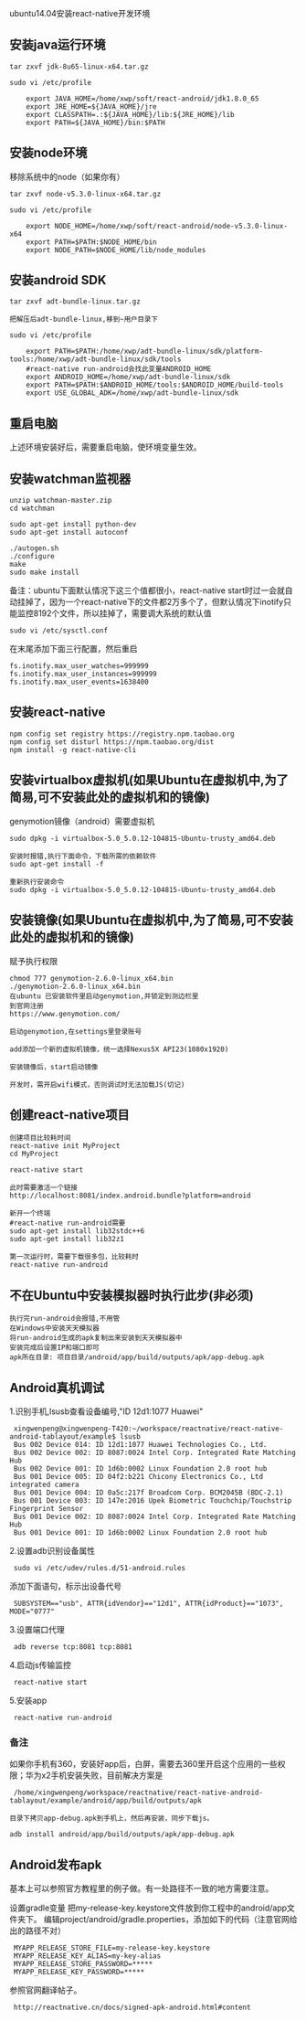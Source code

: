 ubuntu14.04安装react-native开发环境

## 安装java运行环境

	tar zxvf jdk-8u65-linux-x64.tar.gz

	sudo vi /etc/profile

		export JAVA_HOME=/home/xwp/soft/react-android/jdk1.8.0_65 
		export JRE_HOME=${JAVA_HOME}/jre   
		export CLASSPATH=.:${JAVA_HOME}/lib:${JRE_HOME}/lib   
		export PATH=${JAVA_HOME}/bin:$PATH 

## 安装node环境

移除系统中的node（如果你有）

	tar zxvf node-v5.3.0-linux-x64.tar.gz

	sudo vi /etc/profile

		export NODE_HOME=/home/xwp/soft/react-android/node-v5.3.0-linux-x64
		export PATH=$PATH:$NODE_HOME/bin
		export NODE_PATH=$NODE_HOME/lib/node_modules

## 安装android SDK

	tar zxvf adt-bundle-linux.tar.gz

	把解压后adt-bundle-linux,移到~用户目录下

	sudo vi /etc/profile

		export PATH=$PATH:/home/xwp/adt-bundle-linux/sdk/platform-tools:/home/xwp/adt-bundle-linux/sdk/tools
		#react-native run-android会找此变量ANDROID_HOME	
		export ANDROID_HOME=/home/xwp/adt-bundle-linux/sdk
		export PATH=$PATH:$ANDROID_HOME/tools:$ANDROID_HOME/build-tools
		export USE_GLOBAL_ADK=/home/xwp/adt-bundle-linux/sdk

## 重启电脑

上述环境安装好后，需要重启电脑，使环境变量生效。

## 安装watchman监视器

	unzip watchman-master.zip
	cd watchman	

	sudo apt-get install python-dev	
	sudo apt-get install autoconf

	./autogen.sh
	./configure
	make
	sudo make install

备注：ubuntu下面默认情况下这三个值都很小，react-native start时过一会就自动挂掉了，因为一个react-native下的文件都2万多个了，但默认情况下inotify只能监控8192个文件，所以挂掉了，需要调大系统的默认值

    sudo vi /etc/sysctl.conf

在末尾添加下面三行配置，然后重启

    fs.inotify.max_user_watches=999999
    fs.inotify.max_user_instances=999999
    fs.inotify.max_user_events=1638400



## 安装react-native

	npm config set registry https://registry.npm.taobao.org
	npm config set disturl https://npm.taobao.org/dist
	npm install -g react-native-cli

## 安装virtualbox虚拟机(如果Ubuntu在虚拟机中,为了简易,可不安装此处的虚拟机和的镜像)

genymotion镜像（android）需要虚拟机

	sudo dpkg -i virtualbox-5.0_5.0.12-104815-Ubuntu-trusty_amd64.deb

	安装时报错,执行下面命令，下载所需的依赖软件
	sudo apt-get install -f

	重新执行安装命令
	sudo dpkg -i virtualbox-5.0_5.0.12-104815-Ubuntu-trusty_amd64.deb

## 安装镜像(如果Ubuntu在虚拟机中,为了简易,可不安装此处的虚拟机和的镜像)
赋予执行权限

	chmod 777 genymotion-2.6.0-linux_x64.bin
	./genymotion-2.6.0-linux_x64.bin
	在ubuntu 已安装软件里启动genymotion,并锁定到测边栏里
	到官网注册
	https://www.genymotion.com/

	启动genymotion,在settings里登录账号

	add添加一个新的虚拟机镜像，统一选择Nexus5X API23(1080x1920)

	安装镜像后，start启动镜像

	开发时，需开启wifi模式，否则调试时无法加载JS(切记)

## 创建react-native项目

	创建项目比较耗时间
	react-native init MyProject
	cd MyProject

	react-native start

	此时需要激活一个链接
	http://localhost:8081/index.android.bundle?platform=android

	新开一个终端
	#react-native run-android需要
	sudo apt-get install lib32stdc++6
	sudo apt-get install lib32z1

	第一次运行时，需要下载很多包，比较耗时
	react-native run-android

## 不在Ubuntu中安装模拟器时执行此步(非必须)
	执行完run-android会报错,不用管
	在Windows中安装天天模拟器
	将run-android生成的apk复制出来安装到天天模拟器中
	安装完成后设置IP和端口即可
	apk所在目录: 项目目录/android/app/build/outputs/apk/app-debug.apk
	
	
## Android真机调试



1.识别手机,lsusb查看设备编号,"ID 12d1:1077 Huawei"

     xingwenpeng@xingwenpeng-T420:~/workspace/reactnative/react-native-android-tablayout/example$ lsusb
     Bus 002 Device 014: ID 12d1:1077 Huawei Technologies Co., Ltd. 
     Bus 002 Device 002: ID 8087:0024 Intel Corp. Integrated Rate Matching Hub
     Bus 002 Device 001: ID 1d6b:0002 Linux Foundation 2.0 root hub
     Bus 001 Device 005: ID 04f2:b221 Chicony Electronics Co., Ltd integrated camera
     Bus 001 Device 004: ID 0a5c:217f Broadcom Corp. BCM2045B (BDC-2.1)
     Bus 001 Device 003: ID 147e:2016 Upek Biometric Touchchip/Touchstrip Fingerprint Sensor
     Bus 001 Device 002: ID 8087:0024 Intel Corp. Integrated Rate Matching Hub
     Bus 001 Device 001: ID 1d6b:0002 Linux Foundation 2.0 root hub

2.设置adb识别设备属性

     sudo vi /etc/udev/rules.d/51-android.rules

添加下面语句，标示出设备代号

     SUBSYSTEM=="usb", ATTR{idVendor}=="12d1", ATTR{idProduct}=="1073",  MODE="0777"

3.设置端口代理

     adb reverse tcp:8081 tcp:8081

4.启动js传输监控

     react-native start

5.安装app
    
     react-native run-android

### 备注

如果你手机有360，安装好app后，白屏，需要去360里开启这个应用的一些权限；华为x2手机安装失败，目前解决方案是

     /home/xingwenpeng/workspace/reactnative/react-native-android-tablayout/example/android/app/build/outputs/apk

    目录下拷贝app-debug.apk到手机上，然后再安装，同步下载js。

    adb install android/app/build/outputs/apk/app-debug.apk


## Android发布apk

基本上可以参照官方教程里的例子做。有一处路径不一致的地方需要注意。

设置gradle变量
     把my-release-key.keystore文件放到你工程中的android/app文件夹下。
     编辑project/android/gradle.properties，添加如下的代码（注意官网给出的路径不对）

     MYAPP_RELEASE_STORE_FILE=my-release-key.keystore
     MYAPP_RELEASE_KEY_ALIAS=my-key-alias
     MYAPP_RELEASE_STORE_PASSWORD=*****
     MYAPP_RELEASE_KEY_PASSWORD=*****

参照官网翻译帖子。

     http://reactnative.cn/docs/signed-apk-android.html#content
     





